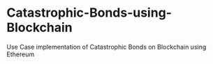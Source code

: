 # Catastrophic-Bonds-using-Blockchain
Use Case implementation of Catastrophic Bonds on Blockchain using Ethereum 
